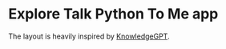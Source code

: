 # Explore Talk Python To Me app

The layout is heavily inspired by [KnowledgeGPT](https://knowledgegpt.streamlit.app/).
